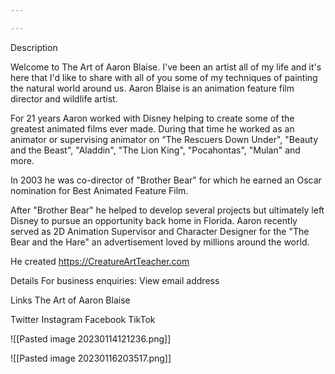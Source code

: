 ```yaml
---

---
```


Description

Welcome to The Art of Aaron Blaise. I've been an artist all of my life and it's here that I'd like to share with all of you some of my techniques of painting the natural world around us.
Aaron Blaise is an animation feature film director and wildlife artist.

For 21 years Aaron worked with Disney helping to create some of the greatest animated films ever made. During that time he worked as an animator or supervising animator on “The Rescuers Down Under", "Beauty and the Beast", "Aladdin", "The Lion King", "Pocahontas", "Mulan" and more.

In 2003 he was co-director of "Brother Bear" for which he earned an Oscar nomination for Best Animated Feature Film.

After "Brother Bear" he helped to develop several projects but ultimately left Disney to pursue an opportunity back home in Florida. Aaron recently served as 2D Animation Supervisor and Character Designer for the "The Bear and the Hare" an advertisement loved by millions around the world. 

He created https://CreatureArtTeacher.com

Details
For business enquiries: View email address

Links
The Art of Aaron Blaise 

Twitter 
Instagram 
Facebook
TikTok

![[Pasted image 20230114121236.png]]


![[Pasted image 20230116203517.png]]











